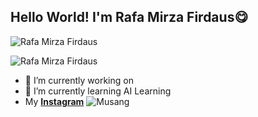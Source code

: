## Hello World! I'm Rafa Mirza Firdaus😋

![Rafa Mirza Firdaus](/R4mFaaaw/img/github-header-banner.png)

![Rafa Mirza Firdaus](/R4mFaaaw/img/github-header-banner.png)

<!--
**R4mFaaaw/R4mFaaaw** is a ✨ _special_ ✨ repository because its `README.md` (this file) appears on your GitHub profile.

Here are some ideas to get you started:

- 🔭 I’m currently working on ...
- 🌱 I’m currently learning ...
- 👯 I’m looking to collaborate on ...
- 🤔 I’m looking for help with ...
- 💬 Ask me about ...
- 📫 How to reach me: ...
- 😄 Pronouns: ...
- ⚡ Fun fact: ...
-->

- 🔭 I’m currently working on
- 🌱 I’m currently learning AI Learning
- My [**Instagram**](https://www.instagram.com/afaawww_/?__pwa=1)
  ![Musang](https://media3.giphy.com/media/v1.Y2lkPTc5MGI3NjExNnFxYmZidzQ2cTNjajdvcnBoMWZ1N2p6YTQ2NTJvenNwenhhZDN4MSZlcD12MV9pbnRlcm5hbF9naWZfYnlfaWQmY3Q9Zw/tHIRLHtNwxpjIFqPdV/giphy.gif)
